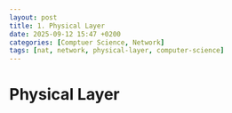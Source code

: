 ```yaml
---
layout: post
title: 1. Physical Layer
date: 2025-09-12 15:47 +0200
categories: [Comptuer Science, Network]
tags: [nat, network, physical-layer, computer-science]
---
```


# Physical Layer